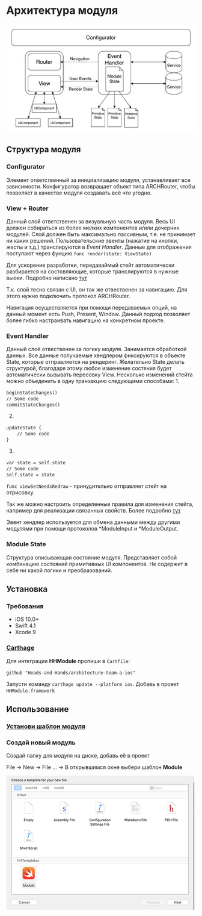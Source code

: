 # Архитектура модуля

![Diagram](../../Resources/ArchitectureDiagram.jpg)

## Структура модуля

### Configurator

Элемент ответственный за инициализацию модуля, устанавливает все зависимости. Конфигуратор возвращает объект типа ARCHRouter, чтобы позволяет в качестве модуля создавать всё что угодно.  

### View + Router

Данный слой ответственен за визуальную часть модуля. Весь UI должен собираться из более мелких компонентов и/или дочерних модулей. Слой должен быть максимально пассивным, т.е. не принимает ни каких решений. Пользовательские эвенты (нажатие на кнопки, жесты и т.д.) транслируются в  *Event Handler*. Данные для отображения поступают через фунцию ````func render(state: ViewState)```` 

Для ускорение разработки,  передаваймый стейт автоматически разбирается на состовляющие, которые транслируются в нужные вьюхи. Подробно написано [тут](AUTORENDERING.md)  

Т.к. слой тесно связан с UI, он так же отвественен за навигацию. Для этого нужно подключить протокол ARCHRouter. 

Навигация осуществляется при помощи передаваемых опций, на данный момент есть Push, Present, Window. Данный подход позволяет более гибко настраивать навигацию на конкретном проекте. 

### Event Handler

Данный слой отвественен за логику модуля.  Занимается обработкой данных. Все данные получаемые хендлером фиксируются в объекте State, которые отправляется на рендеринг. Желательно State делать структурой, благодаря этому любое изменение состяния будет автоматически вызывать пересовку View.
Несколько изменений стейта можно объеденить в одну транзакцию следующими способами:
1. 
````
beginStateChanges()
// Some code
commitStateChanges()
````
2. 
````
updateState {
    // Some code 
}
````
3. 
````
var state = self.state
// Some code
self.state = state
````

``func viewSetNeedsRedraw`` - принудительно отправляет стейт на отрисовку.  

Так же можно настроить определенные правила для изменения стейта, например для реализации связанных свойств. Более подробно [тут](PREPROCESSING.md)

Эвент хендлер используется для обмена данными между другими модулями при помощи протоколов *ModuleInput и *ModuleOutput. 

### Module State

Структура описывающая состояние модуля. Представляет собой комбинацию состояний примитивных UI компонентов. Не содержит в себе ни какой логики и преобразований.

## Установка

### Требования

- iOS 10.0+
- Swift 4.1
- Xcode 9

### [Carthage](https://github.com/Carthage/Carthage)

Для интеграции **HHModule** пропиши в `Cartfile`:

```
github "Heads-and-Hands/architecture-team-a-ios"
```

Запусти команду `carthage update --platform ios`.  Добавь в проект `HHModule.framework`

## Использование

### [Установи шаблон модуля](../../templates.md)

###  Создай новый модуль

Создай папку для модуля на диске, добавь её в проект

File -> New -> File ... -> В открывшимся окне выбери шаблон **Module**

![NewModule](../../Resources/CreateNewModule.png)
